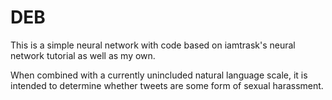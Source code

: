 # DEB

This is a simple neural network with code based on iamtrask's neural network tutorial as well as my own.

When combined with a currently unincluded natural language scale, it is intended to determine whether tweets are some form of sexual harassment. 
